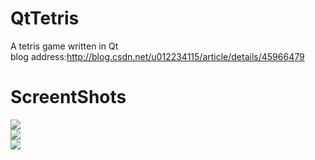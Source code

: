 # QtTetris
A tetris game written in Qt<br/>
blog address:http://blog.csdn.net/u012234115/article/details/45966479<br/>
# ScreentShots
![](https://github.com/tashaxing/QtTetris/raw/master/pic/game.gif)<br/>
![](https://github.com/tashaxing/QtTetris/raw/master/pic/1.png)<br/>
![](https://github.com/tashaxing/QtTetris/raw/master/pic/2.png)<br/>